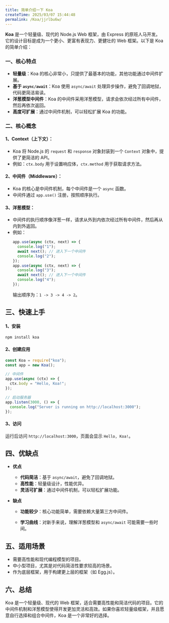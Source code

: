 ```yaml
---
title: 简单介绍一下 Koa
createTime: 2025/03/07 15:44:48
permalink: /Koa/jjrlbu6w/
---
```


**Koa** 是一个轻量级、现代的 Node.js Web 框架，由 Express 的原班人马开发。它的设计目标是成为一个更小、更富有表现力、更健壮的 Web 框架。以下是 Koa 的简单介绍：

### 一、核心特点

- **轻量级**：Koa 的核心非常小，只提供了最基本的功能，其他功能通过中间件扩展。
- **基于 `async/await`**：Koa 使用 `async/await` 处理异步操作，避免了回调地狱，代码更简洁易读。
- **洋葱模型中间件**：Koa 的中间件采用洋葱模型，请求会依次经过所有中间件，然后再依次返回。
- **高度可扩展**：通过中间件机制，可以轻松扩展 Koa 的功能。

### 二、核心概念

#### 1、Context（上下文）：

- Koa 将 Node.js 的 `request` 和 `response` 对象封装到一个 `Context` 对象中，提供了更简洁的 API。
- 例如：`ctx.body` 用于设置响应体，`ctx.method` 用于获取请求方法。

#### 2、中间件（Middleware）：

- Koa 的核心是中间件机制，每个中间件是一个 `async` 函数。
- 中间件通过 `app.use()` 注册，按照顺序执行。

#### 3、洋葱模型：

- 中间件的执行顺序像洋葱一样，请求从外到内依次经过所有中间件，然后再从内到外返回。
- 例如：
  ```javascript
  app.use(async (ctx, next) => {
    console.log("1");
    await next(); // 进入下一个中间件
    console.log("2");
  });
  app.use(async (ctx, next) => {
    console.log("3");
    await next(); // 进入下一个中间件
    console.log("4");
  });
  ```
  输出顺序为：`1 -> 3 -> 4 -> 2`。

## 三、快速上手

#### 1、安装

```bash
npm install koa
```

#### 2、创建应用

```javascript
const Koa = require("koa");
const app = new Koa();

// 中间件
app.use(async (ctx) => {
  ctx.body = "Hello, Koa!";
});

// 启动服务器
app.listen(3000, () => {
  console.log("Server is running on http://localhost:3000");
});
```

#### 3、访问

运行后访问 `http://localhost:3000`，页面会显示 `Hello, Koa!`。

## 四、优缺点

- **优点**
  - **代码简洁**：基于 `async/await`，避免了回调地狱。
  - **高性能**：轻量级设计，性能优异。
  - **灵活可扩展**：通过中间件机制，可以轻松扩展功能。
- **缺点**

  - **功能较少**：核心功能简单，需要依赖大量第三方中间件。

  - **学习曲线**：对新手来说，理解洋葱模型和 `async/await` 可能需要一些时间。

## 五、适用场景

- 需要高性能和现代编程模型的项目。
- 中小型项目，尤其是对代码简洁性要求较高的场景。
- 作为底层框架，用于构建更上层的框架（如 Egg.js）。

## 六、总结

Koa 是一个轻量级、现代的 Web 框架，适合需要高性能和简洁代码的项目。它的中间件机制和洋葱模型使得开发更加灵活和高效。如果你喜欢轻量级框架，并且愿意自行选择和组合中间件，Koa 是一个非常好的选择。
